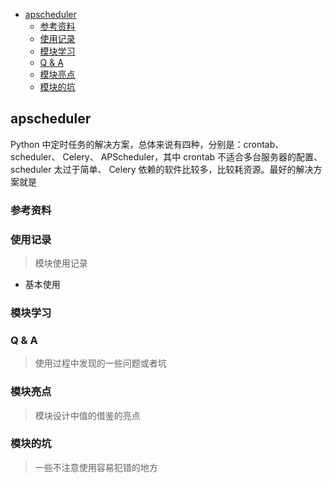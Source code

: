 - [apscheduler](#apscheduler)
  - [参考资料](#参考资料)
  - [使用记录](#使用记录)
  - [模块学习](#模块学习)
  - [Q & A](#q--a)
  - [模块亮点](#模块亮点)
  - [模块的坑](#模块的坑)

## apscheduler

Python 中定时任务的解决方案，总体来说有四种，分别是：crontab、 scheduler、 Celery、 APScheduler，其中 crontab 不适合多台服务器的配置、scheduler 太过于简单、 Celery 依赖的软件比较多，比较耗资源。最好的解决方案就是

### 参考资料

### 使用记录

> 模块使用记录

- 基本使用

### 模块学习

### Q & A

> 使用过程中发现的一些问题或者坑

### 模块亮点

> 模块设计中值的借鉴的亮点

### 模块的坑

> 一些不注意使用容易犯错的地方
